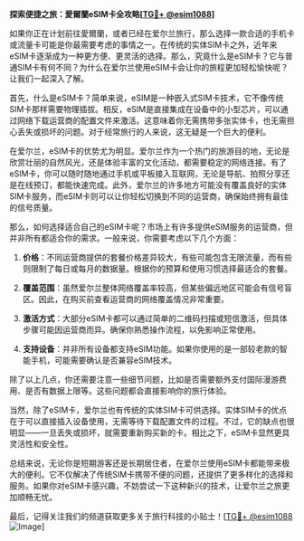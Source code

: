 **探索便捷之旅：愛爾蘭eSIM卡全攻略[[TG💪+ @esim1088](https://t.me/s/esim1088)]**

如果你正在计划前往愛爾蘭，或者已经在爱尔兰旅行，那么选择一款合适的手机卡或流量卡可能是你最需要考虑的事情之一。在传统的实体SIM卡之外，近年来eSIM卡逐渐成为一种更方便、更灵活的选择。那么，究竟什么是eSIM卡？它与普通SIM卡有何不同？为什么在爱尔兰使用eSIM卡会让你的旅程更加轻松愉快呢？让我们一起深入了解。

首先，什么是eSIM卡？简单来说，eSIM是一种嵌入式SIM卡技术，它不像传统SIM卡那样需要物理插拔。相反，eSIM是直接集成在设备中的小型芯片，可以通过网络下载运营商的配置文件来激活。这意味着你无需携带多张实体卡，也无需担心丢失或损坏的问题。对于经常旅行的人来说，这无疑是一个巨大的便利。

在爱尔兰，eSIM卡的优势尤为明显。爱尔兰作为一个热门的旅游目的地，无论是欣赏壮丽的自然风光，还是体验丰富的文化活动，都需要稳定的网络连接。有了eSIM卡，你可以随时随地通过手机或平板接入互联网，无论是导航、拍照分享还是在线预订，都能快速完成。此外，爱尔兰的许多地方可能没有覆盖良好的实体SIM卡服务，而eSIM卡则可以让你轻松切换到不同的运营商，确保始终拥有最佳的信号质量。

那么，如何选择适合自己的eSIM卡呢？市场上有许多提供eSIM服务的运营商，但并非所有都适合你的需求。一般来说，你需要考虑以下几个方面：

1. **价格**：不同运营商提供的套餐价格差异较大，有些可能包含无限流量，而有些则限制了每日或每月的数据量。根据你的预算和使用习惯选择最适合的套餐。
   
2. **覆盖范围**：虽然爱尔兰整体网络覆盖率较高，但某些偏远地区可能会有信号盲区。因此，在购买前查看运营商的网络覆盖情况非常重要。

3. **激活方式**：大部分eSIM卡都可以通过简单的二维码扫描或短信激活，但具体步骤可能因运营商而异。确保你熟悉操作流程，以免影响正常使用。

4. **支持设备**：并非所有设备都支持eSIM功能。如果你使用的是一部较老款的智能手机，可能需要确认是否兼容eSIM技术。

除了以上几点，你还需要注意一些细节问题，比如是否需要额外支付国际漫游费用、是否有数据上限等。这些问题都会直接影响你的旅行体验。

当然，除了eSIM卡，爱尔兰也有传统的实体SIM卡可供选择。实体SIM卡的优点在于可以直接插入设备使用，无需等待下载配置文件的过程。不过，它的缺点也很明显——一旦丢失或损坏，就需要重新购买新的卡。相比之下，eSIM卡显然更具灵活性和安全性。

总结来说，无论你是短期游客还是长期居住者，在爱尔兰使用eSIM卡都能带来极大的便利。它不仅解决了传统SIM卡携带不便的问题，还提供了更多样化的选择和服务。如果你对eSIM卡感兴趣，不妨尝试一下这种新兴的技术，让爱尔兰之旅更加顺畅无忧。

最后，记得关注我们的频道获取更多关于旅行科技的小贴士！[[TG💪+ @esim1088](https://t.me/s/esim1088) ![Image](https://i.postimg.cc/4NQfJmqS/Snipaste-2025-05-13-00-14-12.png)]